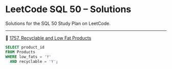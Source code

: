 # LeetCode SQL 50 – Solutions

Solutions for the SQL 50 Study Plan on LeetCode.

---

🔗 [1757. Recyclable and Low Fat Products ](https://leetcode.com/problems/recyclable-and-low-fat-products/)

```sql
SELECT product_id
FROM Products
WHERE low_fats = 'Y'
  AND recyclable = 'Y';
